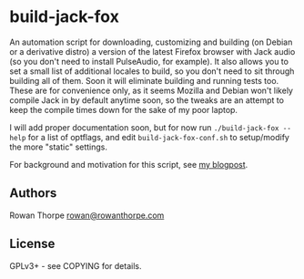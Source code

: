 build-jack-fox
==============

An automation script for downloading, customizing and building (on Debian or a derivative distro) a version of the latest
Firefox browser with Jack audio (so you don't need to install PulseAudio, for example). It also allows you to set a small
list of additional locales to build, so you don't need to sit through building all of them. Soon it will eliminate building
and running tests too. These are for convenience only, as it seems Mozilla and Debian won't likely compile Jack in by
default anytime soon, so the tweaks are an attempt to keep the compile times down for the sake of my poor laptop.

I will add proper documentation soon, but for now run `./build-jack-fox --help` for a list of optflags, and edit
`build-jack-fox-conf.sh` to setup/modify the more "static" settings.

For background and motivation for this script, see [my blogpost](http://blog.rowanthorpe.com/2017/12/17/firefox-without-pulseaudio-in-debian.html).

Authors
-------

Rowan Thorpe <rowan@rowanthorpe.com>

License
-------

GPLv3+ - see COPYING for details.

